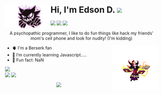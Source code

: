 
<img align="left" width="150px" src="./top_icon.gif"/> Hi, I'm Edson D. ![](https://img.shields.io/badge/stars%20⭐-1245-yellow) 
==

![](https://komarev.com/ghpvc/?username=eddev000&color=blueviolet&style=for-the-badge)
![](https://img.shields.io/badge/Instagram-E4405F?style=for-the-badge&logo=instagram&logoColor=white)
![](https://img.shields.io/badge/WhatsApp-25D366?style=for-the-badge&logo=whatsapp&logoColor=white)
<p align="center"> A psychopathic programmer, I like to do fun things like hack my friends' mom's cell phone and look for nudity! (I'm kidding)</p> <img align="right" width="150px" src="./img1.webp"/> 


- 🫀 I'm a Berserk fan                      
- 🎯 I’m currently learning Javascript.....  
- 🥁 Fun fact: NaN


<div align="center">
    
</div>

<div align="left">
    <img src="https://github-readme-stats.vercel.app/api/top-langs/?username=eddev000&hide=html&layout=compact=true&theme=radical" />

</div>
<div align="left">
    <img src="https://spotify-github-profile.vercel.app/api/view?uid=vjgcapwajna68y8r09jxrsce8&cover_image=true&theme=novatorem&show_offline=false&bar_color=813d9c&bar_color_cover=true" />
    <img width="260px" src="https://letterboxd-badge-f7c4lgmb1-eddev000.vercel.app/?profile=mayber" />
</div>
<p align="center">
  <a href="https://ski">
    <img src="https://skillicons.dev/icons?i=js,html,css,nodejs,bash,linux,vim" />
  </a>
</p>






